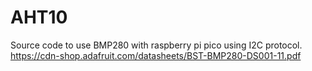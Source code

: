 # AHT10
Source code to use BMP280 with raspberry pi pico using I2C protocol.
https://cdn-shop.adafruit.com/datasheets/BST-BMP280-DS001-11.pdf
